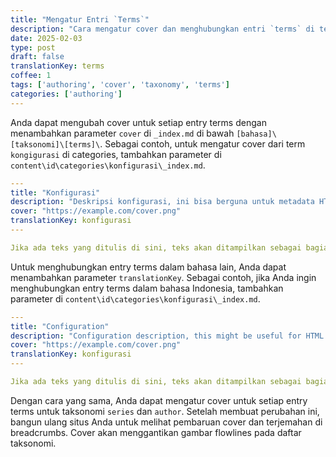 ```yaml
---
title: "Mengatur Entri `Terms`"
description: "Cara mengatur cover dan menghubungkan entri `terms` di tema Hugo Brewm"
date: 2025-02-03
type: post
draft: false
translationKey: terms
coffee: 1
tags: ['authoring', 'cover', 'taxonomy', 'terms']
categories: ['authoring']
---
```


Anda dapat mengubah cover untuk setiap entry terms dengan menambahkan parameter `cover` di `_index.md` di bawah `[bahasa]\[taksonomi]\[terms]\`.
Sebagai contoh, untuk mengatur cover dari term `kongigurasi` di categories, tambahkan parameter di `content\id\categories\konfigurasi\_index.md`.

```yaml
---
title: "Konfigurasi"
description: "Deskripsi konfigurasi, ini bisa berguna untuk metadata HTML"
cover: "https://example.com/cover.png"
translationKey: konfigurasi
---

Jika ada teks yang ditulis di sini, teks akan ditampilkan sebagai bagian hero.
```

Untuk menghubungkan entry terms dalam bahasa lain, Anda dapat menambahkan parameter `translationKey`.
Sebagai contoh, jika Anda ingin menghubungkan entry terms dalam bahasa Indonesia, tambahkan parameter di `content\id\categories\konfigurasi\_index.md`.

```yaml
---
title: "Configuration"
description: "Configuration description, this might be useful for HTML metadata"
cover: "https://example.com/cover.png"
translationKey: konfigurasi
---

Jika ada teks yang ditulis di sini, teks akan ditampilkan sebagai bagian hero.
```

Dengan cara yang sama, Anda dapat mengatur cover untuk setiap entry terms untuk taksonomi `series` dan `author`.
Setelah membuat perubahan ini, bangun ulang situs Anda untuk melihat pembaruan cover dan terjemahan di breadcrumbs.
Cover akan menggantikan gambar flowlines pada daftar taksonomi.